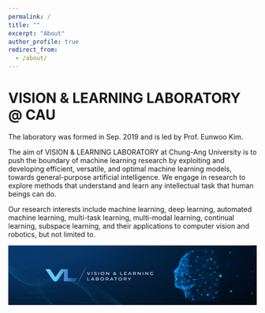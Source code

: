```yaml
---
permalink: /
title: ""
excerpt: "About"
author_profile: true
redirect_from: 
  - /about/
---
```


# VISION & LEARNING LABORATORY @ CAU

The laboratory was formed in Sep. 2019 and is led by Prof. Eunwoo Kim.  

The aim of VISION & LEARNING LABORATORY at Chung-Ang University is to push the boundary of machine learning research by exploiting and developing efficient, versatile, and optimal machine learning models, towards general-purpose artificial intelligence.
We engage in research to explore methods that understand and learn any intellectual task that human beings can do.

Our research interests include machine learning, deep learning, automated machine learning, multi-task learning, multi-modal learning, continual learning, subspace learning, and their applications to computer vision and robotics, but not limited to.


<img src='/images/Banner_1.png' width="700" align="left" style="margin-right:50px">
